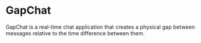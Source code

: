 # GapChat
GapChat is a real-time chat application that creates a physical gap between messages relative to the time difference between them.
